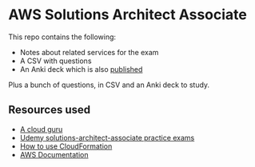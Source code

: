 # AWS Solutions Architect Associate

This repo contains the following:

- Notes about related services for the exam
- A CSV with questions
- An Anki deck which is also [published](https://ankiweb.net/shared/info/189094824)

Plus a bunch of questions, in CSV and an Anki deck to study.

## Resources used

- [A cloud guru](http://acloud.guru/)
- [Udemy solutions-architect-associate practice exams](https://www.udemy.com/course/aws-certified-solutions-architect-associate-amazon-practice-exams-saa-c02)
- [How to use CloudFormation](https://youtu.be/WlPokWf4VoM)
- [AWS Documentation](https://docs.aws.amazon.com/index.html)
